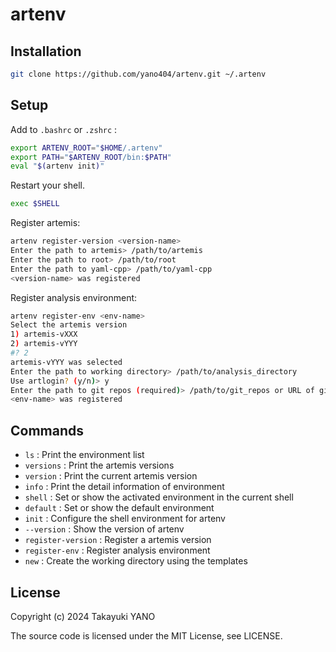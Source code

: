 artenv
======

## Installation

```sh
git clone https://github.com/yano404/artenv.git ~/.artenv
```

## Setup

Add to `.bashrc` or `.zshrc` :

```sh
export ARTENV_ROOT="$HOME/.artenv"
export PATH="$ARTENV_ROOT/bin:$PATH"
eval "$(artenv init)"
```

Restart your shell.

```sh
exec $SHELL
```

Register artemis:

```sh
artenv register-version <version-name>
Enter the path to artemis> /path/to/artemis
Enter the path to root> /path/to/root
Enter the path to yaml-cpp> /path/to/yaml-cpp
<version-name> was registered
```

Register analysis environment:

```sh
artenv register-env <env-name>
Select the artemis version
1) artemis-vXXX
2) artemis-vYYY
#? 2
artemis-vYYY was selected
Enter the path to working directory> /path/to/analysis_directory
Use artlogin? (y/n)> y
Enter the path to git repos (required)> /path/to/git_repos or URL of git repos
<env-name> was registered
```

## Commands

- `ls`               : Print the environment list
- `versions`         : Print the artemis versions
- `version`          : Print the current artemis version
- `info`             : Print the detail information of environment
- `shell`            : Set or show the activated environment in the current shell
- `default`          : Set or show the default environment
- `init`             : Configure the shell environment for artenv
- `--version`        : Show the version of artenv
- `register-version` : Register a artemis version
- `register-env`     : Register analysis environment
- `new`              : Create the working directory using the templates

## License
Copyright (c) 2024 Takayuki YANO

The source code is licensed under the MIT License, see LICENSE.
